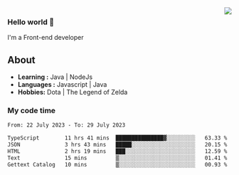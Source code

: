 <img align='right' src="https://github-readme-stats.vercel.app/api?username=jumodada&show_icons=true&theme=vue">

### Hello world 👋

I'm a Front-end developer 
    
## About
-  **Learning :** Java | NodeJs
-  **Languages :** Javascript | Java
-  **Hobbies:** Dota | The Legend of Zelda

### My code time

<!--START_SECTION:waka-->

```txt
From: 22 July 2023 - To: 29 July 2023

TypeScript        11 hrs 41 mins  ███████████████▓░░░░░░░░░   63.33 %
JSON              3 hrs 43 mins   █████░░░░░░░░░░░░░░░░░░░░   20.15 %
HTML              2 hrs 19 mins   ███░░░░░░░░░░░░░░░░░░░░░░   12.59 %
Text              15 mins         ▒░░░░░░░░░░░░░░░░░░░░░░░░   01.41 %
Gettext Catalog   10 mins         ▒░░░░░░░░░░░░░░░░░░░░░░░░   00.93 %
```

<!--END_SECTION:waka-->
